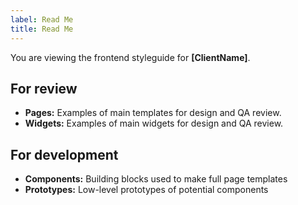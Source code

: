 ```yaml
---
label: Read Me
title: Read Me
---
```


You are viewing the frontend styleguide for **[ClientName]**.

## For review

- **Pages:** Examples of main templates for design and QA review.
- **Widgets:** Examples of main widgets for design and QA review.

## For development

- **Components:** Building blocks used to make full page templates
- **Prototypes:** Low-level prototypes of potential components
